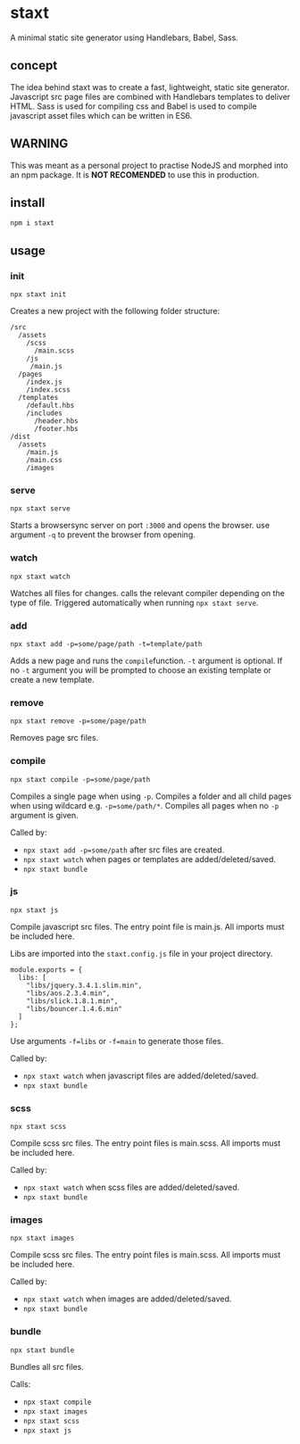 # staxt

A minimal static site generator using Handlebars, Babel, Sass.

## concept

The idea behind staxt was to create a fast, lightweight, static site generator. Javascript src page files are combined with Handlebars templates to deliver HTML. Sass is used for compiling css and Babel is used to compile javascript asset files which can be written in ES6.

## WARNING

This was meant as a personal project to practise NodeJS and morphed into an npm package. It is **NOT RECOMENDED** to use this in production.

## install

```
npm i staxt
```

## usage

### init

```
npx staxt init
```

Creates a new project with the following folder structure:

```
/src
  /assets
    /scss
      /main.scss
    /js
     /main.js
  /pages
    /index.js
    /index.scss
  /templates
    /default.hbs
    /includes
      /header.hbs
      /footer.hbs
/dist
  /assets
    /main.js
    /main.css
    /images
```

### serve

```
npx staxt serve
```

Starts a browsersync server on port `:3000` and opens the browser. use argument `-q` to prevent the browser from opening.

### watch

```
npx staxt watch
```

Watches all files for changes. calls the relevant compiler depending on the type of file. Triggered automatically when running `npx staxt serve`.

### add

```
npx staxt add -p=some/page/path -t=template/path
```

Adds a new page and runs the `compile`function. `-t` argument is optional. If no `-t` argument you will be prompted to choose an existing template or create a new template.

### remove

```
npx staxt remove -p=some/page/path
```

Removes page src files.

### compile

```
npx staxt compile -p=some/page/path
```

Compiles a single page when using `-p`. Compiles a folder and all child pages when using wildcard e.g. `-p=some/path/*`. Compiles all pages when no `-p` argument is given.

Called by:

- `npx staxt add -p=some/path` after src files are created.
- `npx staxt watch` when pages or templates are added/deleted/saved.
- `npx staxt bundle`

### js

```
npx staxt js
```

Compile javascript src files. The entry point file is main.js. All imports must be included here.

Libs are imported into the `staxt.config.js` file in your project directory.

```
module.exports = {
  libs: [
    "libs/jquery.3.4.1.slim.min",
    "libs/aos.2.3.4.min",
    "libs/slick.1.8.1.min",
    "libs/bouncer.1.4.6.min"
  ]
};

```

Use arguments `-f=libs` or `-f=main` to generate those files.

Called by:

- `npx staxt watch` when javascript files are added/deleted/saved.
- `npx staxt bundle`

### scss

```
npx staxt scss
```

Compile scss src files. The entry point files is main.scss. All imports must be included here.

Called by:

- `npx staxt watch` when scss files are added/deleted/saved.
- `npx staxt bundle`

### images

```
npx staxt images
```

Compile scss src files. The entry point files is main.scss. All imports must be included here.

Called by:

- `npx staxt watch` when images are added/deleted/saved.
- `npx staxt bundle`

### bundle
```
npx staxt bundle
```

Bundles all src files.

Calls:

- `npx staxt compile`
- `npx staxt images`
- `npx staxt scss`
- `npx staxt js`

